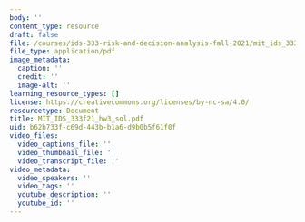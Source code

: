 ```yaml
---
body: ''
content_type: resource
draft: false
file: /courses/ids-333-risk-and-decision-analysis-fall-2021/mit_ids_333f21_hw3_sol.pdf
file_type: application/pdf
image_metadata:
  caption: ''
  credit: ''
  image-alt: ''
learning_resource_types: []
license: https://creativecommons.org/licenses/by-nc-sa/4.0/
resourcetype: Document
title: MIT_IDS_333f21_hw3_sol.pdf
uid: b62b733f-c69d-443b-b1a6-d9b0b5f61f0f
video_files:
  video_captions_file: ''
  video_thumbnail_file: ''
  video_transcript_file: ''
video_metadata:
  video_speakers: ''
  video_tags: ''
  youtube_description: ''
  youtube_id: ''
---
```

